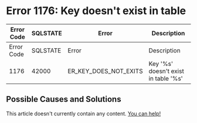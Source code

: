 
# Error 1176: Key doesn't exist in table


| Error Code | SQLSTATE | Error | Description |
| --- | --- | --- | --- |
| Error Code | SQLSTATE | Error | Description |
| 1176 | 42000 | ER_KEY_DOES_NOT_EXITS | Key '%s' doesn't exist in table '%s' |




## Possible Causes and Solutions


This article doesn't currently contain any content. [You can help!](/kb/en/writing-and-editing-knowledge-base-articles/)

